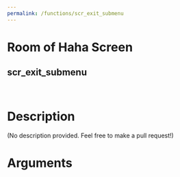 ```yaml
---
permalink: /functions/scr_exit_submenu
---
```

# Room of Haha Screen  
## scr_exit_submenu  
&nbsp;  
# Description  
(No description provided. Feel free to make a pull request!) 
&nbsp;  
# Arguments


